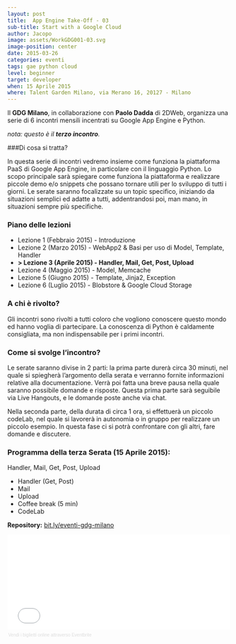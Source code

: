 ```yaml
---
layout: post
title:  App Engine Take-Off - 03
sub-title: Start with a Google Cloud
author: Jacopo
image: assets/WorkGDG001-03.svg
image-position: center
date: 2015-03-26
categories: eventi
tags: gae python cloud
level: beginner
target: developer
when: 15 Aprile 2015
where: Talent Garden Milano, via Merano 16, 20127 - Milano
---
```

Il **GDG Milano**, in collaborazione con **Paolo Dadda** di 2DWeb, organizza una serie di 6 incontri mensili incentrati su Google App Engine e Python.

*nota: questo è il **terzo incontro**.*


###Di cosa si tratta?

In questa serie di incontri vedremo insieme come funziona la piattaforma PaaS di Google App Engine, in particolare con il linguaggio Python.
Lo scopo principale sarà spiegare come funziona la piattaforma e realizzare piccole demo e/o snippets che possano tornare utili per lo sviluppo di tutti i giorni.
Le serate saranno focalizzate su un topic specifico, iniziando da situazioni semplici ed adatte a tutti, addentrandosi poi, man mano, in situazioni sempre più specifiche.

### Piano delle lezioni

- Lezione 1 (Febbraio 2015) - Introduzione
- Lezione 2 (Marzo 2015) - WebApp2 & Basi per uso di Model, Template, Handler
- **> Lezione 3 (Aprile 2015) - Handler, Mail, Get, Post, Upload**
- Lezione 4 (Maggio 2015) - Model, Memcache
- Lezione 5 (Giugno 2015) - Template, Jinja2, Exception
- Lezione 6 (Luglio 2015) - Blobstore & Google Cloud Storage

### A chi è rivolto?

Gli incontri sono rivolti a tutti coloro che vogliono conoscere questo mondo ed hanno voglia di partecipare. La conoscenza di Python è caldamente consigliata, ma non indispensabile per i primi incontri.

### Come si svolge l’incontro?

Le serate saranno divise in 2 parti: la prima parte durerà circa 30 minuti, nel quale si spiegherà l’argomento della serata e verranno fornite informazioni relative alla documentazione. Verrà poi fatta una breve pausa nella quale saranno possibile domande e risposte. Questa prima parte sarà seguibile via Live Hangouts, e le domande poste anche via chat.

Nella seconda parte, della durata di circa 1 ora, si effettuerà un piccolo codeLab, nel quale si lavorerà in autonomia o in gruppo per realizzare un piccolo esempio. In questa fase ci si potrà confrontare con gli altri, fare domande e discutere.

### Programma della terza Serata  (15 Aprile 2015): 
Handler, Mail, Get, Post, Upload

- Handler (Get, Post)
- Mail
- Upload
- Coffee break (5 min)
- CodeLab

**Repository:** [bit.ly/eventi-gdg-milano](http://bit.ly/eventi-gdg-milano)

<div style="width:100%; text-align:left;" ><iframe  src="//eventbrite.it/tickets-external?eid=16321499043&ref=etckt" frameborder="0" height="214" width="100%" vspace="0" hspace="0" marginheight="5" marginwidth="5" scrolling="no" allowtransparency="true"></iframe><div style="font-family:Helvetica, Arial; font-size:10px; padding:5px 0 5px; margin:2px; width:100%; text-align:left;" ><a style="color:#ddd; text-decoration:none;" target="_blank" href="http://www.eventbrite.it/r/etckt">Vendi i biglietti online</a> <span style="color:#ddd;">attraverso</span> <a style="color:#ddd; text-decoration:none;" target="_blank" href="http://www.eventbrite.it?ref=etckt">Eventbrite</a></div></div>